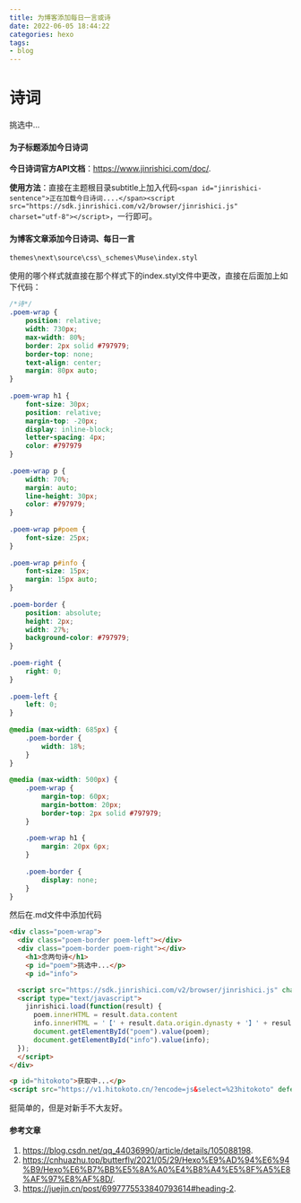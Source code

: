 ```yaml
---
title: 为博客添加每日一言或诗
date: 2022-06-05 18:44:22
categories: hexo
tags:
- blog
---
```


<div class="poem-wrap">
  <div class="poem-border poem-left"></div>
  <div class="poem-border poem-right"></div>
    <h1>诗词</h1>
    <p id="poem">挑选中...</p>
    <p id="info">  
   <script src="https://sdk.jinrishici.com/v2/browser/jinrishici.js" charset="utf-8"></script>
  <script type="text/javascript">
    jinrishici.load(function(result) {
      poem.innerHTML = result.data.content
      info.innerHTML = '【' + result.data.origin.dynasty + '】' + result.data.origin.author + '《' + result.data.origin.title + '》'
      document.getElementById("poem").value(poem);
      document.getElementById("info").value(info);  
  });
  </script>
</div>

<!-- more -->

#### 为子标题添加今日诗词

**今日诗词官方API文档**：<https://www.jinrishici.com/doc/>.

**使用方法**：直接在主题根目录subtitle上加入代码`<span id="jinrishici-sentence">正在加载今日诗词....</span><script src="https://sdk.jinrishici.com/v2/browser/jinrishici.js" charset="utf-8"></script>`，一行即可。

#### 为博客文章添加今日诗词、每日一言

`themes\next\source\css\_schemes\Muse\index.styl`

使用的哪个样式就直接在那个样式下的index.styl文件中更改，直接在后面加上如下代码：

```css
/*诗*/
.poem-wrap {
    position: relative;
    width: 730px;
    max-width: 80%;
    border: 2px solid #797979;
    border-top: none;
    text-align: center;
    margin: 80px auto;
}
 
.poem-wrap h1 {
    font-size: 30px;
    position: relative;
    margin-top: -20px;
    display: inline-block;
    letter-spacing: 4px;
    color: #797979
}
 
.poem-wrap p {
    width: 70%;
    margin: auto;
    line-height: 30px;
    color: #797979;
}
 
.poem-wrap p#poem {
    font-size: 25px;
}
 
.poem-wrap p#info {
    font-size: 15px;
    margin: 15px auto;
}
 
.poem-border {
    position: absolute;
    height: 2px;
    width: 27%;
    background-color: #797979;
}
 
.poem-right {
    right: 0;
}
 
.poem-left {
    left: 0;
}
 
@media (max-width: 685px) {
    .poem-border {
        width: 18%;
    }
}
 
@media (max-width: 500px) {
    .poem-wrap {
        margin-top: 60px;
        margin-bottom: 20px;
        border-top: 2px solid #797979;
    }
 
    .poem-wrap h1 {
        margin: 20px 6px;
    }
 
    .poem-border {
        display: none;
    }
}
```

然后在.md文件中添加代码

```html
<div class="poem-wrap">
  <div class="poem-border poem-left"></div>
  <div class="poem-border poem-right"></div>
    <h1>念两句诗</h1>
    <p id="poem">挑选中...</p>
    <p id="info">

  <script src="https://sdk.jinrishici.com/v2/browser/jinrishici.js" charset="utf-8"></script>
  <script type="text/javascript">
    jinrishici.load(function(result) {
      poem.innerHTML = result.data.content
      info.innerHTML = '【' + result.data.origin.dynasty + '】' + result.data.origin.author + '《' + result.data.origin.title + '》'
      document.getElementById("poem").value(poem);
      document.getElementById("info").value(info);  
  });
  </script>
</div>
```

```html
<p id="hitokoto">获取中...</p>
<script src="https://v1.hitokoto.cn/?encode=js&select=%23hitokoto" defer></script>
```

挺简单的，但是对新手不大友好。

#### 参考文章

1. <https://blog.csdn.net/qq_44036990/article/details/105088198>.
2. <https://cnhuazhu.top/butterfly/2021/05/29/Hexo%E9%AD%94%E6%94%B9/Hexo%E6%B7%BB%E5%8A%A0%E4%B8%A4%E5%8F%A5%E8%AF%97%E8%AF%8D/>.
3. <https://juejin.cn/post/6997775533840793614#heading-2>.